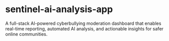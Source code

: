 # sentinel-ai-analysis-app
A full-stack AI-powered cyberbullying moderation dashboard that enables real-time reporting, automated AI analysis, and actionable insights for safer online communities.
